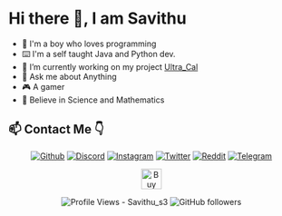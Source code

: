 # Hi there 👋, I am Savithu

<!--
**savithu-s3/savithu-s3** is a ✨ _special_ ✨ repository because its `README.md` (this file) appears on your GitHub profile.

Here are some ideas to get you started:
-->
- 🔭 I'm a boy who loves programming
- ⌨️ I'm a self taught Java and Python dev.
- 🌱 I’m currently working on my project [Ultra_Cal](https://github.com/savithu-s3/calculator)
- 💬 Ask me about Anything
- 🎮 A gamer
- 🔬 Believe in Science and Mathematics

## 📫 Contact Me 👇


<p align="center">
<a href="https://github.com/savithu-s3"><img src="https://img.shields.io/static/v1?logo=github&label=&message=Github&color=36393f&style=flat-square" alt="Github"></a>
<a href="https://discord.com/users/852854232435916800"><img src="https://img.shields.io/static/v1?logo=discord&label=&message=Discord&color=36393f&style=flat-square" alt="Discord"></a>
<a href="https://instagram.com/Savithu_s3"><img src="https://img.shields.io/static/v1?logo=instagram&label=&message=Instagram&color=36393f&style=flat-square" alt="Instagram"></a>
<a href="https://twitter.com/savithu_s3"><img src="https://img.shields.io/static/v1?logo=twitter&label=&message=Twitter&color=36393f&style=flat-square" alt="Twitter"></a>
<a href="https://www.reddit.com/user/Savithu_s3"><img src="https://img.shields.io/static/v1?logo=reddit&label=&message=Reddit&color=36393f&style=flat-square" alt="Reddit"></a>
<a href="https://t.me/savithu_s3"><img src="https://img.shields.io/static/v1?logo=telegram&label=&message=Telegram&color=36393f&style=flat-square" alt="Telegram"></a>
</p>

<p align="center">
<a href='https://ko-fi.com/E1E5EWGHA' target='_blank'><img height='36' style='border:0px;height:36px;' src='https://cdn.ko-fi.com/cdn/kofi3.png?v=3' border='0' alt='Buy Me a Coffee at ko-fi.com' /></a>
</p>

<p align="center">
<img alt="Profile Views - Savithu_s3" src="https://komarev.com/ghpvc/?username=savithu-s3&color=red&style=for-the-badge&label=Github+Profile+Views"></img>
<img alt="GitHub followers" src="https://img.shields.io/github/followers/savithu-s3?color=brightgreen&label=GITHUB%20FOLLOWERS&style=for-the-badge">
</p>

